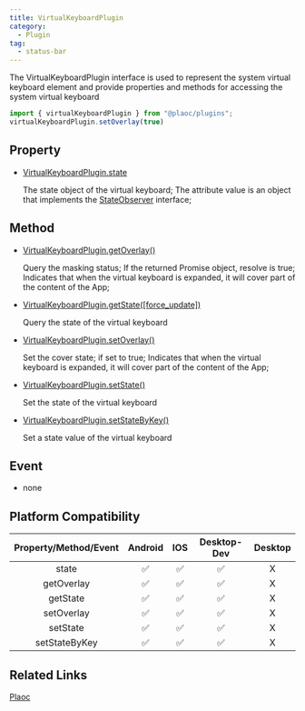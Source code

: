 ```yaml
---
title: VirtualKeyboardPlugin
category:
  - Plugin
tag:
  - status-bar
---
```


The VirtualKeyboardPlugin interface is used to represent the system virtual keyboard element and provide properties and methods for accessing the system virtual keyboard


```javascript
import { virtualKeyboardPlugin } from "@plaoc/plugins";
virtualKeyboardPlugin.setOverlay(true)
```

## Property

- [VirtualKeyboardPlugin.state](./state.md)

  The state object of the virtual keyboard;
  The attribute value is an object that implements the [StateObserver](../../interface/state-observer/index.md) interface;
   

## Method

  - [VirtualKeyboardPlugin.getOverlay()](./get-overlay.md)

    Query the masking status;
    If the returned Promise object, resolve is true;
    Indicates that when the virtual keyboard is expanded, it will cover part of the content of the App;

  - [VirtualKeyboardPlugin.getState([force_update])](./get-state.md)

    Query the state of the virtual keyboard

  - [VirtualKeyboardPlugin.setOverlay()](./set-overlay.md)

    Set the cover state;
    if set to true;
    Indicates that when the virtual keyboard is expanded, it will cover part of the content of the App;

  - [VirtualKeyboardPlugin.setState()](./set-state.md)

    Set the state of the virtual keyboard

  - [VirtualKeyboardPlugin.setStateByKey()](./set-state-by-key.md)

    Set a state value of the virtual keyboard


## Event

  - none


## Platform Compatibility


| Property/Method/Event| Android | IOS | Desktop-Dev | Desktop |
|:--------------------:|:-------:|:---:|:-----------:|:-------:|
| state                | ✅      | ✅  | ✅          | X       |
| getOverlay           | ✅      | ✅  | ✅          | X       |
| getState             | ✅      | ✅  | ✅          | X       |
| setOverlay           | ✅      | ✅  | ✅          | X       |
| setState             | ✅      | ✅  | ✅          | X       |
| setStateByKey        | ✅      | ✅  | ✅          | X       |


## Related Links

[Plaoc](../)


